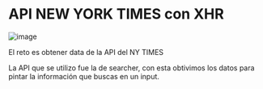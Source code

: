 # API NEW YORK TIMES con XHR

![image](https://user-images.githubusercontent.com/32856885/39599043-1b154eb8-4ee0-11e8-9281-72b6d956fc6a.png)

El reto es obtener data de la API del NY TIMES

La API que se utilizo fue la de searcher, con esta obtivimos los datos para pintar la información que buscas en un input.

